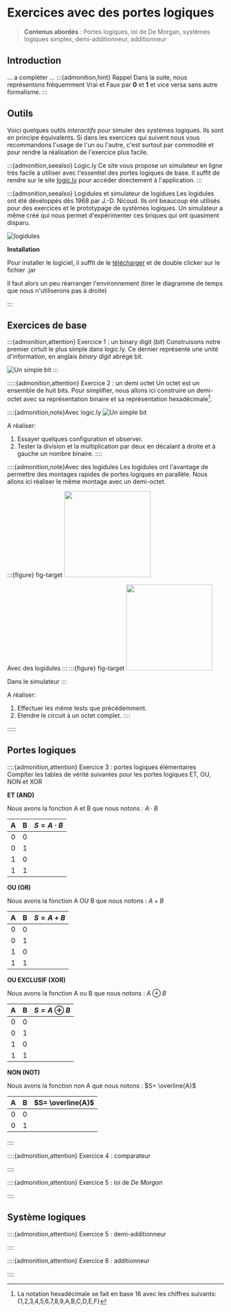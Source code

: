 # Exercices avec des portes logiques
>**Contenus abordés** : Portes logiques, loi de De Morgan, systèmes logiques simples, demi-additionneur, additionneur

## Introduction

... a compléter ...
:::{admonition,hint} Rappel
Dans la suite, nous représentons fréquemment Vrai et Faux par **0** et **1** et vice versa sans autre formalisme.
:::


## Outils
Voici quelques outils *interactifs* pour simuler des systèmes logiques. Ils sont en principe équivalents. Si dans les exercices qui suivent nous vous recommandons l'usage de l'un ou l'autre, c'est surtout par commodité et pour rendre la réalisation de l'exercice plus facile.


:::{admonition,seealso} Logic.ly
Ce site vous propose un simulateur en ligne très facile à utiliser avec l'essentiel des portes logiques de base.
Il suffit de rendre sur le site [logic.ly](https://logic.ly/demo) pour accéder directement à l'application. 
:::

:::{admonition,seealso} Logidules et simulateur de logidues
Les logidules ont été développés dès 1968 par J.-D. Nicoud. Ils ont beaucoup été utilisés pour des exercices et le prototypage de systèmes logiques. Un simulateur a même créé qui nous permet d'expérimenter ces briques qui ont quasiment disparu.

![logidules](media/Logidules/logidules_registres.jpg)

**Installation**

Pour installer le logiciel, il suffit de le [télécharger](./media/Logidules/simul.jar) et de double clicker sur le fichier .jar

Il faut alors un peu réarranger l'environnement (tirer le diagramme de temps que nous n'utiliserons pas à droite)

:::


## Exercices de base

:::{admonition,attention} Exercice 1 : un binary digit (*bit*)
Construisons notre premier cirtuit le plus simple dans logic.ly. Ce dernier représente une unité d'information, en anglais *binary digit* abrégé bit.

![Un simple bit](media/PortesLogiques_Ex1.png)
:::

:::::{admonition,attention} Exercice 2 : un demi octet
Un octet est un ensemble de huit bits. Pour simplifier, nous allons ici construire un demi-octet avec sa représentation binaire et sa représentation hexadécimale[^hexa].

::::{admonition,note}Avec logic.ly
![Un simple bit](media/PortesLogiques_Ex2.png)

A réaliser:
1. Essayer quelques configuration et observer.
2. Tester la division et la multiplication par deux en décalant à droite et à gauche un nombre binaire.
::::

::::{admonition,note}Avec des logidules
Les logidules ont l'avantage de permettre des montages rapides de portes logiques en parallèle. Nous allons ici réaliser le même montage avec un demi-octet.

:::{figure} fig-target
<img src="media/Logidules/1-RepresentationBinaire/AffichageBinaire.jpg"  width="200px">

Avec des logidules
:::
:::{figure} fig-target
<img src="media/Logidules/1-RepresentationBinaire/AffichageBinaireS.png"  width="200px">

Dans le simulateur
:::

A réaliser: 
1. Effectuer les même tests que précédemment.
2. Etendre le circuit à un octet complet.
::::

:::::

## Portes logiques
::::{admonition,attention} Exercice 3 : portes logiques élémentaires
Complter les tables de vérité suivantes pour les portes logiques ET, OU, NON et XOR

**ET (AND)**

Nous avons la fonction A et B que nous notons : $A·B$

|  A  |  B  |  $S=A·B$  |
|:---:|:---:|:---:|
|  0  |  0  |     |
|  0  |  1  |     |
|  1  |  0  |     |
|  1  |  1  |     |

**OU (OR)**

Nous avons la fonction A OU B que nous notons : $A+B$

|  A  |  B  |  $S=A+B$  |
|:---:|:---:|:---:|
|  0  |  0  |     |
|  0  |  1  |     |
|  1  |  0  |     |
|  1  |  1  |     |

**OU EXCLUSIF (XOR)**

Nous avons la fonction A ou B que nous notons : $A \oplus B$

|  A  |  B  |  $S=A \oplus B$  |
|:---:|:---:|:---:|
|  0  |  0  |     |
|  0  |  1  |     |
|  1  |  0  |     |
|  1  |  1  |     |

**NON (NOT)**

Nous avons la fonction non A que nous notons : $S= \overline{A}$

|  A  |  B  |  $S= \overline{A}$  |
|:---:|:---:|:---:|
|  0  |  0  |     |
|  0  |  1  |     |

::::

::::{admonition,attention} Exercice 4 : comparateur

::::

::::{admonition,attention} Exercice 5 : loi de *De Morgan*

::::

## Système logiques

::::{admonition,attention} Exercice 5 : demi-additionneur

::::

::::{admonition,attention} Exercice 6 : additionneur

::::

[^hexa]: La notation hexadécimale se fait en base 16 avec les chiffres suivants: {1,2,3,4,5,6,7,8,9,A,B,C,D,E,F}